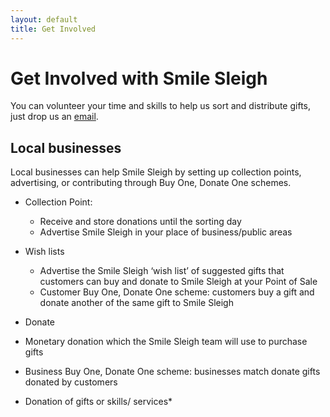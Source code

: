 ```yaml
---
layout: default
title: Get Involved
---
```


# Get Involved with Smile Sleigh

You can volunteer your time and skills to help us sort and distribute gifts, just drop us an [email](mailto:smilesleighteam@gmail.com]).

## Local businesses
Local businesses can help Smile Sleigh by setting up collection points, advertising, or contributing through Buy One, Donate One schemes.

- Collection Point: 
  - Receive and store donations until the sorting day
  - Advertise Smile Sleigh in your place of business/public areas

- Wish lists
  - Advertise the Smile Sleigh ‘wish list’ of suggested gifts that customers can buy and donate to Smile Sleigh at your Point of Sale
  - Customer Buy One, Donate One scheme: customers buy a gift and donate another of the same gift to Smile Sleigh

- Donate
 - Monetary donation which the Smile Sleigh team will use to purchase gifts
 - Business Buy One, Donate One scheme: businesses match donate gifts donated by customers
 - Donation of gifts or skills/ services*
